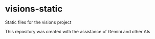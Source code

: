 # visions-static
Static files for the visions project

This repository was created with the assistance of Gemini and other AIs